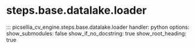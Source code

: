 # steps.base.datalake.loader

::: picsellia_cv_engine.steps.base.datalake.loader
    handler: python
    options:
        show_submodules: false
        show_if_no_docstring: true
        show_root_heading: true
